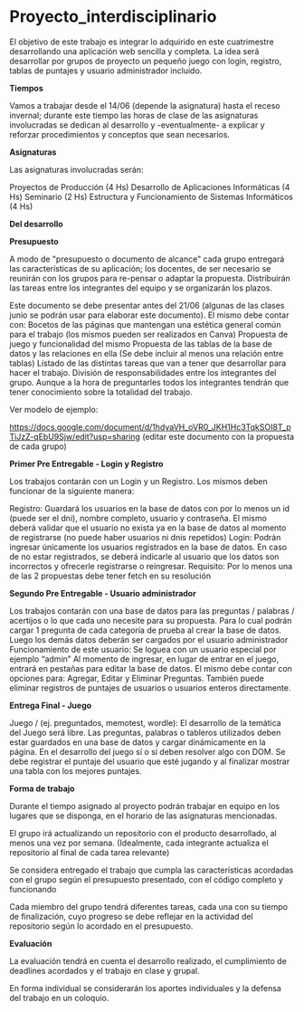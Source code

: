 # Proyecto_interdisciplinario

El objetivo de este trabajo es integrar lo adquirido en este cuatrimestre desarrollando una aplicación web sencilla y completa. La idea será desarrollar por grupos de proyecto un pequeño juego con login, registro, tablas de puntajes y usuario administrador incluido.

**Tiempos**

Vamos a trabajar desde el 14/06 (depende la asignatura) hasta el receso invernal; durante este tiempo las horas de clase de las asignaturas involucradas se dedican al desarrollo y -eventualmente- a explicar y reforzar procedimientos y conceptos que sean necesarios.



**Asignaturas**

Las asignaturas involucradas serán:

Proyectos de Producción  (4 Hs)
Desarrollo de Aplicaciones Informáticas (4 Hs)
Seminario (2 Hs)
Estructura y Funcionamiento de Sistemas Informáticos (4 Hs) 



**Del desarrollo**

**Presupuesto**

A modo de "presupuesto o documento de alcance" cada grupo entregará las características de su aplicación; los docentes, de ser necesario se reunirán con los grupos para re-pensar o adaptar la propuesta. Distribuirán las tareas entre los integrantes del equipo y se organizarán los plazos.

Este documento se debe presentar antes del 21/06 (algunas de las clases junio se podrán usar para elaborar este documento). El mismo debe contar con:
Bocetos de las páginas que mantengan una estética general común para el trabajo (los mismos pueden ser realizados en Canva)
Propuesta de juego y funcionalidad del mismo
Propuesta de las tablas de la base de datos y las relaciones en ella (Se debe incluir al menos una relación entre tablas)
Listado de las distintas tareas que van a tener que desarrollar para hacer el trabajo.
División de responsabilidades entre los integrantes del grupo. Aunque a la hora de preguntarles todos los integrantes tendrán que tener conocimiento sobre la totalidad del trabajo.

Ver modelo de ejemplo: 

https://docs.google.com/document/d/1hdyaVH_oVR0_JKH1Hc3TqkSOI8T_pTiJzZ-qEbU9Sjw/edit?usp=sharing 
(editar este documento con la propuesta de cada grupo) 


**Primer Pre Entregable - Login y Registro**

Los trabajos contarán con un Login y un Registro. Los mismos deben funcionar de la siguiente manera:

Registro: Guardará los usuarios en la base de datos con por lo menos un id (puede ser el dni), nombre completo, usuario y contraseña. El mismo deberá validar que el usuario no exista ya en la base de datos al momento de registrarse (no puede haber usuarios ni dnis repetidos)
Login: Podrán ingresar únicamente los usuarios registrados en la base de datos. En caso de no estar registrados, se deberá indicarle al usuario que los datos son incorrectos y ofrecerle registrarse o reingresar.
Requisito: Por lo menos una de las 2 propuestas debe tener fetch en su resolución

**Segundo Pre Entregable - Usuario administrador**

Los trabajos contarán con una base de datos para las preguntas / palabras / acertijos o lo que cada uno necesite para su propuesta.
Para lo cual podrán cargar 1 pregunta de cada categoría de prueba al crear la base de datos.
Luego los demás datos deberán ser cargados por el usuario administrador
Funcionamiento de este usuario:
Se loguea con un usuario especial por ejemplo “admin”
Al momento de ingresar, en lugar de entrar en el juego, entrará en pestañas para editar la base de datos.
El mismo debe contar con opciones para: Agregar, Editar y Eliminar Preguntas.
También puede eliminar registros de puntajes de usuarios o usuarios enteros directamente.

**Entrega Final - Juego**

Juego / (ej. preguntados, memotest, wordle): 
El desarrollo de la temática del Juego será libre.
Las preguntas, palabras o tableros utilizados deben estar guardados en una base de datos y cargar dinámicamente en la página.
En el desarrollo del juego sí o sí deben resolver algo con DOM.
Se debe registrar el puntaje del usuario que esté jugando y al finalizar mostrar una tabla con los mejores puntajes.


**Forma de trabajo**

Durante el tiempo asignado al proyecto podrán trabajar en equipo en los lugares que se disponga, en el horario de las asignaturas mencionadas.

El grupo irá actualizando un repositorio con el producto desarrollado, al menos una vez por semana. (Idealmente, cada integrante actualiza el repositorio al final de cada tarea relevante)  

Se considera entregado el trabajo que cumpla las características acordadas con el grupo según el presupuesto presentado, con el código completo y funcionando 

Cada miembro del grupo tendrá diferentes tareas, cada una con su tiempo de finalización, cuyo progreso se debe reflejar en la actividad del repositorio según lo acordado en el presupuesto.


**Evaluación**

La evaluación tendrá en cuenta el desarrollo realizado, el cumplimiento de deadlines acordados y el trabajo en clase y grupal.

En forma individual se considerarán los aportes individuales y la defensa del trabajo en un coloquio.
